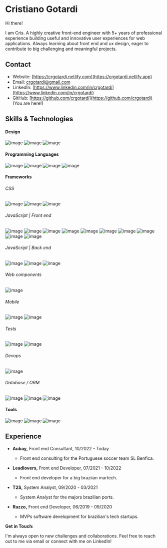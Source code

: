 # Cristiano Gotardi

Hi there! 

I am Cris. A highly creative front-end engineer with 5+ years of professional experience building useful and innovative user experiences for web applications. Always learning about front end and ux design, eager to contribute to big challenging and meaningful projects.

## Contact

* Website: [https://crgotardi.netlify.com](https://crgotardi.netlify.app)
* Email: [crgotardi@gmail.com](mailto:crgotardi@gmail.com)
* LinkedIn: [https://www.linkedin.com/in/crgotardi](https://www.linkedin.com/in/crgotardi)
* GitHub: [https://github.com/crgotardi](https://github.com/crgotardi)  (You are here!)

## Skills & Technologies

#### Design
  ![image](https://img.shields.io/badge/Adobe%20XD-470137?style=for-the-badge&logo=Adobe%20XD&logoColor=#FF61F6)
  ![image](https://img.shields.io/badge/Figma-333333?style=for-the-badge&logo=figma&logoColor=white)
  ![image](https://img.shields.io/badge/storybook-FF4785?style=for-the-badge&logo=storybook&logoColor=white)

#### Programming Languages
  ![image](https://img.shields.io/badge/HTML5-E34F26?style=for-the-badge&logo=html5&logoColor=white)
  ![image](https://img.shields.io/badge/CSS3-1572B6?style=for-the-badge&logo=css3&logoColor=white)
  ![image](https://img.shields.io/badge/JavaScript-323330?style=for-the-badge&logo=javascript&logoColor=F7DF1E)
  ![image](https://img.shields.io/badge/TypeScript-007ACC?style=for-the-badge&logo=typescript&logoColor=white)  
#### Frameworks

###### CSS
  ![image](https://img.shields.io/badge/postcss-DD3A0A?style=for-the-badge&logo=postcss&logoColor=white)
  ![image](https://img.shields.io/badge/Sass-CC6699?style=for-the-badge&logo=sass&logoColor=white)
  ![image](https://img.shields.io/badge/styled--components-DB7093?style=for-the-badge&logo=styled-components&logoColor=white)

###### JavaScript | Front end
  ![image](https://img.shields.io/badge/React-20232A?style=for-the-badge&logo=react&logoColor=61DAFB)
  ![image](https://img.shields.io/badge/next%20js-000000?style=for-the-badge&logo=nextdotjs&logoColor=white)
  ![image](https://img.shields.io/badge/Redux-593D88?style=for-the-badge&logo=redux&logoColor=white)
  ![image](https://img.shields.io/badge/Vue%20js-35495E?style=for-the-badge&logo=vuedotjs&logoColor=4FC08D)
  ![image](https://img.shields.io/badge/nuxt%20js-00C58E?style=for-the-badge&logo=nuxtdotjs&logoColor=white)
  ![image](https://img.shields.io/badge/Solid%20JS-2C4F7C?style=for-the-badge&logo=solid&logoColor=white)
  ![image](https://img.shields.io/badge/Astro-0C1222?style=for-the-badge&logo=astro&logoColor=FDFDFE)
  ![image](https://img.shields.io/badge/shadcn%2Fui-000000?style=for-the-badge&logo=shadcnui&logoColor=white)
  ![image](https://img.shields.io/badge/ThreeJs-black?style=for-the-badge&logo=three.js&logoColor=white)
  ![image](https://img.shields.io/badge/ember%20js-E04E39?style=for-the-badge&logo=emberdotjs&logoColor=white)

###### JavaScript | Back end
  ![image](https://img.shields.io/badge/Express%20js-000000?style=for-the-badge&logo=express&logoColor=white)
  ![image](https://img.shields.io/badge/Node%20js-339933?style=for-the-badge&logo=nodedotjs&logoColor=white)
  ![image](https://img.shields.io/badge/nestjs-E0234E?style=for-the-badge&logo=nestjs&logoColor=white)

###### Web components
  ![image](https://img.shields.io/badge/lit-324FFF?style=for-the-badge&logo=lit&logoColor=white)
  
###### Mobile
  ![image](https://img.shields.io/badge/React_Native-20232A?style=for-the-badge&logo=react&logoColor=61DAFB)
  ![image](https://img.shields.io/badge/Expo-1B1F23?style=for-the-badge&logo=expo&logoColor=white)

###### Tests
  ![image](https://img.shields.io/badge/Jest-C21325?style=for-the-badge&logo=jest&logoColor=white)
  ![image](https://img.shields.io/badge/Cypress-17202C?style=for-the-badge&logo=cypress&logoColor=white)

###### Devops
  ![image](https://img.shields.io/badge/Docker-2CA5E0?style=for-the-badge&logo=docker&logoColor=white)
  
###### Database / ORM
  ![image](https://img.shields.io/badge/Prisma-3982CE?style=for-the-badge&logo=Prisma&logoColor=white)
  ![image](https://img.shields.io/badge/firebase-ffca28?style=for-the-badge&logo=firebase&logoColor=black)
  ![image](https://img.shields.io/badge/GraphQl-E10098?style=for-the-badge&logo=graphql&logoColor=white)

#### Tools
  ![image](https://img.shields.io/badge/Webpack-8DD6F9?style=for-the-badge&logo=Webpack&logoColor=white)
  ![image](https://img.shields.io/badge/Vite-B73BFE?style=for-the-badge&logo=vite&logoColor=FFD62E)
  ![image](https://img.shields.io/badge/pnpm-yellow?style=for-the-badge&logo=pnpm&logoColor=white)

## Experience

* **Aubay,** Front end Consultant, 10/2022 - Today
  * Front end consulting for the Portuguese soccer team SL Benfica.
 
* **Leadlovers,** Front end Developer, 07/2021 - 10/2022
  * Front end developer for a big braziian martech.
 
* **T2S,** System Analyst, 09/2020 - 03/2021
  * System Analyst for the majors brazilian ports.
 
* **Razzo,** Front end Developer, 06/2019 - 09/2020
  * MVPs software development for brazilian's tech startups.
 
<!-- 
**Featured Projects:**

1. **[Project Name 1]:**  A brief description of your project and its purpose. 
  * Link to Repository: [https://github.com/your-username/project-name1](https://github.com/your-username/project-name1)  (if applicable)
  * Live Demo: [https://www.your-project-demo.com](https://www.your-project-demo.com)  (if applicable)
  * Key Technologies: [List 2-3 technologies used]
  * Learnings: Briefly mention what you learned during development.
  * (Optional) Consider adding a screenshot or GIF to showcase the project.

2. **[Project Name 2]:**  Follow the same format as project 1. 

**Contributions:**

* Contributed to [Project Name] ([link to repository](https://github.com/username/project-name)). (if applicable)

**Learning Journey:**

* Currently enrolled in [Course Name] on [Platform]. (if applicable)
  * (Optional) You can use badges to represent completed courses.
-->

**Get in Touch:**

I'm always open to new challenges and collaborations. Feel free to reach out to me via email or connect with me on LinkedIn!

